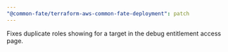 ```yaml
---
"@common-fate/terraform-aws-common-fate-deployment": patch
---
```


Fixes duplicate roles showing for a target in the debug entitlement access page.
